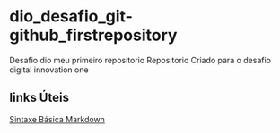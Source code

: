 # dio_desafio_git-github_firstrepository
Desafio dio meu primeiro repositorio
Repositorio Criado para o desafio digital innovation one

## links Úteis
[Sintaxe Básica Markdown](https://www.markdownguide.org/)
